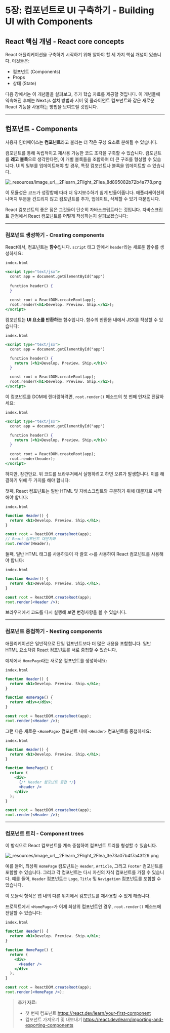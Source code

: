 # 5장: 컴포넌트로 UI 구축하기 - Building UI with Components

## React 핵심 개념 - React core concepts

React 애플리케이션을 구축하기 시작하기 위해 알아야 할 세 가지 핵심 개념이 있습니다. 이것들은:

- 컴포넌트 (Components)
- Props
- 상태 (State)

다음 장에서는 이 개념들을 살펴보고, 추가 학습 자료를 제공할 것입니다. 이 개념들에 익숙해진 후에는 Next.js 설치 방법과 서버 및 클라이언트 컴포넌트와 같은 새로운 React 기능을 사용하는 방법을 보여드릴 것입니다.

---

## 컴포넌트 - Components

사용자 인터페이스는 **컴포넌트**라고 불리는 더 작은 구성 요소로 분해될 수 있습니다.

컴포넌트를 통해 독립적이고 재사용 가능한 코드 조각을 구축할 수 있습니다. 컴포넌트를 **레고 블록**으로 생각한다면, 이 개별 블록들을 조합하여 더 큰 구조를 형성할 수 있습니다. UI의 일부를 업데이트해야 할 경우, 특정 컴포넌트나 블록을 업데이트할 수 있습니다.

![_resources/image_url__2Flearn_2Flight_2Flea_8d895082b72b4a778.png](/_posts/React_Foundations/_resources/image_url__2Flearn_2Flight_2Flea_8d895082b72b4a778.png)

이 모듈성은 코드가 성장함에 따라 더 유지보수하기 쉽게 만들어줍니다. 애플리케이션의 나머지 부분을 건드리지 않고 컴포넌트를 추가, 업데이트, 삭제할 수 있기 때문입니다.

React 컴포넌트의 좋은 점은 그것들이 단순히 자바스크립트라는 것입니다. 자바스크립트 관점에서 React 컴포넌트를 어떻게 작성하는지 살펴보겠습니다:

---

### 컴포넌트 생성하기 - Creating components

React에서, 컴포넌트는 **함수**입니다. `script` 태그 안에서 `header`라는 새로운 함수를 생성하세요:

`index.html`

```jsx
<script type="text/jsx">
  const app = document.getElementById("app")
 
  function header() {
  }
 
  const root = ReactDOM.createRoot(app);
  root.render(<h1>Develop. Preview. Ship.</h1>);
</script>
```

컴포넌트는 **UI 요소를 반환하는** 함수입니다. 함수의 반환문 내에서 JSX를 작성할 수 있습니다:

`index.html`

```jsx
<script type="text/jsx">
  const app = document.getElementById("app")

  function header() {
    return (<h1>Develop. Preview. Ship.</h1>)
  }

  const root = ReactDOM.createRoot(app);
  root.render(<h1>Develop. Preview. Ship.</h1>);
</script>
```

이 컴포넌트를 DOM에 렌더링하려면, `root.render()` 메소드의 첫 번째 인자로 전달하세요:

`index.html`

```jsx
<script type="text/jsx">
  const app = document.getElementById("app")

  function header() {
    return (<h1>Develop. Preview. Ship.</h1>)
  }
 
  const root = ReactDOM.createRoot(app);
  root.render(header);
</script>
```

하지만, 잠깐만요. 위 코드를 브라우저에서 실행하려고 하면 오류가 발생합니다. 이를 해결하기 위해 두 가지를 해야 합니다:

첫째, React 컴포넌트는 일반 HTML 및 자바스크립트와 구분하기 위해 대문자로 시작해야 합니다:

`index.html`

```jsx
function Header() {
  return <h1>Develop. Preview. Ship.</h1>;
}

const root = ReactDOM.createRoot(app);
// React 컴포넌트 대문자화
root.render(Header);
```

둘째, 일반 HTML 태그를 사용하듯이 각 괄호 `<>`를 사용하여 React 컴포넌트를 사용해야 합니다:

`index.html`

```jsx
function Header() {
  return <h1>Develop. Preview. Ship.</h1>;
}

const root = ReactDOM.createRoot(app);
root.render(<Header />);
```

브라우저에서 코드를 다시 실행해 보면 변경사항을 볼 수 있습니다.

---

### 컴포넌트 중첩하기 - Nesting components

애플리케이션은 일반적으로 단일 컴포넌트보다 더 많은 내용을 포함합니다. 일반 HTML 요소처럼 React 컴포넌트를 서로 중첩할 수 있습니다.

예제에서 `HomePage`라는 새로운 컴포넌트를 생성하세요:

`index.html`

```jsx
function Header() {
  return <h1>Develop. Preview. Ship.</h1>;
}

function HomePage() {
  return <div></div>;
}

const root = ReactDOM.createRoot(app);
root.render(<Header />);
```

그런 다음 새로운 `<HomePage>` 컴포넌트 내에 `<Header>` 컴포넌트를 중첩하세요:

`index.html`

```jsx
function Header() {
  return <h1>Develop. Preview. Ship.</h1>;
}

function HomePage() {
  return (
    <div>
      {/* Header 컴포넌트 중첩 */}
      <Header />
    </div>
  );
}

const root = ReactDOM.createRoot(app);
root.render(<Header />);
```

---

### 컴포넌트 트리 - Component trees

이 방식으로 React 컴포넌트를 계속 중첩하여 컴포넌트 트리를 형성할 수 있습니다.

![_resources/image_url__2Flearn_2Flight_2Flea_3e73a07b4f7a43f29.png](/_posts/React_Foundations/_resources/image_url__2Flearn_2Flight_2Flea_3e73a07b4f7a43f29.png)

예를 들어, 최상위 `HomePage` 컴포넌트는 `Header`, `Article`, 그리고 `Footer` 컴포넌트를 포함할 수 있습니다. 그리고 각 컴포넌트는 다시 자신의 자식 컴포넌트를 가질 수 있습니다. 예를 들어, `Header` 컴포넌트는 `Logo`, `Title` 및 `Navigation` 컴포넌트를 포함할 수 있습니다.

이 모듈식 형식은 앱 내의 다른 위치에서 컴포넌트를 재사용할 수 있게 해줍니다.

프로젝트에서 `<HomePage>`가 이제 최상위 컴포넌트인 경우, `root.render()` 메소드에 전달할 수 있습니다:

`index.html`

```jsx
function Header() {
  return <h1>Develop. Preview. Ship.</h1>;
}

function HomePage() {
  return (
    <div>
      <Header />
    </div>
  );
}

const root = ReactDOM.createRoot(app);
root.render(<HomePage />);
```

> **추가 자료:**
> 
> - 첫 번째 컴포넌트
> https://react.dev/learn/your-first-component
> - 컴포넌트 가져오기 및 내보내기
> https://react.dev/learn/importing-and-exporting-components